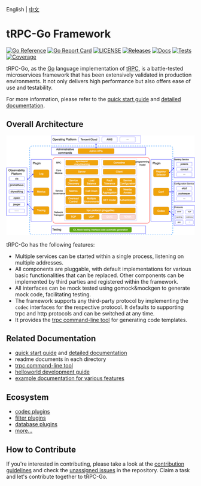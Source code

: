 English | [中文](README.zh_CN.md)

# tRPC-Go Framework

[![Go Reference](https://pkg.go.dev/badge/github.com/trpc-group/trpc-go.svg)](https://pkg.go.dev/github.com/trpc-group/trpc-go)
[![Go Report Card](https://goreportcard.com/badge/trpc.group/trpc-go/trpc-go)](https://goreportcard.com/report/trpc.group/trpc-go/trpc-go)
[![LICENSE](https://img.shields.io/badge/license-Apache--2.0-green.svg)](https://github.com/trpc-group/trpc-go/blob/main/LICENSE)
[![Releases](https://img.shields.io/github/release/trpc-group/trpc-go.svg?style=flat-square)](https://github.com/trpc-group/trpc-go/releases)
[![Docs](https://img.shields.io/badge/docs-latest-green)](https://trpc.group)
[![Tests](https://github.com/trpc-group/trpc-go/actions/workflows/prc.yml/badge.svg)](https://github.com/trpc-group/trpc-go/actions/workflows/prc.yml)
[![Coverage](https://codecov.io/gh/trpc-group/trpc-go/branch/main/graph/badge.svg)](https://app.codecov.io/gh/trpc-group/trpc-go/tree/main)


tRPC-Go, as the [Go][] language implementation of [tRPC][], is a battle-tested microservices framework that has been extensively validated in production environments. It not only delivers high performance but also offers ease of use and testability.

For more information, please refer to the [quick start guide][quick start] and [detailed documentation][docs].

## Overall Architecture

![Architecture](.resources/overall.png)

tRPC-Go has the following features:

- Multiple services can be started within a single process, listening on multiple addresses.
- All components are pluggable, with default implementations for various basic functionalities that can be replaced. Other components can be implemented by third parties and registered within the framework.
- All interfaces can be mock tested using gomock&mockgen to generate mock code, facilitating testing.
- The framework supports any third-party protocol by implementing the `codec` interfaces for the respective protocol. It defaults to supporting trpc and http protocols and can be switched at any time.
- It provides the [trpc command-line tool][trpc-cmdline] for generating code templates.

## Related Documentation

- [quick start guide][quick start] and [detailed documentation][docs]
- readme documents in each directory
- [trpc command-line tool][trpc-cmdline]
- [helloworld development guide][helloworld]
- [example documentation for various features][features]

## Ecosystem

- [codec plugins][go-codec]
- [filter plugins][go-filter]
- [database plugins][go-database]
- [more...][ecosystem]

## How to Contribute

If you're interested in contributing, please take a look at the [contribution guidelines][contributing] and check the [unassigned issues][issues] in the repository. Claim a task and let's contribute together to tRPC-Go.

[Go]: https://golang.org
[go-releases]: https://golang.org/doc/devel/release.html
[tRPC]: https://github.com/trpc-group/trpc
[trpc-cmdline]: https://github.com/trpc-group/trpc-cmdline
[docs]: /docs/README.md
[quick start]: /docs/quick_start.md
[contributing]: CONTRIBUTING.md
[issues]: https://github.com/trpc-group/trpc-go/issues
[go-codec]: https://github.com/trpc-ecosystem/go-codec
[go-filter]: https://github.com/trpc-ecosystem/go-filter
[go-database]: https://github.com/trpc-ecosystem/go-database
[ecosystem]: https://github.com/orgs/trpc-ecosystem/repositories
[helloworld]: /examples/helloworld/
[features]: /examples/features/
